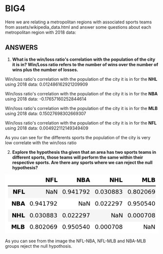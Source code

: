 # BIG4

Here we are relating a metropolitan regions with associated sports teams from assets/wikipedia_data.html and answer some questions about each metropolitan region with 2018 data: 





## ANSWERS

1. **What is the win/loss ratio's correlation with the population of the city it is in? Win/Loss ratio refers to the number of wins over the number of wins plus the number of losses.**

Win/loss ratio's correlation with the population of the city it is in for the **NHL** using 2018 data: 
0.012486162921209909

Win/loss ratio's correlation with the population of the city it is in for the **NBA** using 2018 data:
-0.17657160252844614

Win/loss ratio's correlation with the population of the city it is in for the **MLB** using 2018 data: 
0.15027698302669307

Win/loss ratio's correlation with the population of the city it is in for the **NFL** using 2018 data: 
0.004922112149349409

As you can see for the differents sports the population of the city is very low correlate with the win/loss ratio

2. **Explore the hypothesis tha given that an area has two sports teams in different sports, those teams will perform the same within their respective sports. Are there any sports where we can reject the null hypothesis?**

![](pvalues.png)

As you can see from the image the NFL-NBA, NFL-MLB and NBA-MLB groups reject the null hypothosis.